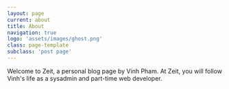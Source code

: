 ```yaml
---
layout: page
current: about
title: About
navigation: true
logo: 'assets/images/ghost.png'
class: page-template
subclass: 'post page'
---
```


Welcome to Zeit, a personal blog page by Vinh Pham. At Zeit, you will follow Vinh's life as a sysadmin and part-time web developer.